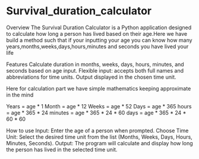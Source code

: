 # Survival_duration_calculator

Overview
The Survival Duration Calculator is a Python application designed to calculate how long a person has lived based on their age.Here we have build a method such that if your inputting your age you can know how many years,months,weeks,days,hours,minutes and seconds you have lived your life

Features
Calculate duration in months, weeks, days, hours, minutes, and seconds based on age input.
Flexible input: accepts both full names and abbreviations for time units.
Output displayed in the chosen time unit.

Here for calculation part we have simple mathematics keeping approximate in the mind

Years = age  * 1
Month = age * 12
Weeks = age * 52
Days = age * 365
hours = age * 365 * 24
minutes = age * 365 * 24 * 60
days = age * 365 * 24 * 60 * 60

How to use
Input: Enter the age of a person when prompted.
Choose Time Unit: Select the desired time unit from the list (Months, Weeks, Days, Hours, Minutes, Seconds).
Output: The program will calculate and display how long the person has lived in the selected time unit.
